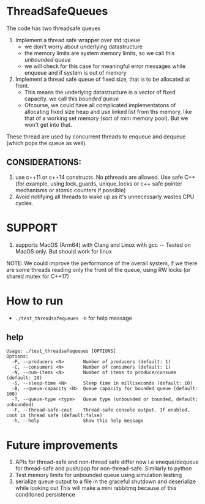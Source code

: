 # ThreadSafeQueues
The code has two threadsafe queues

1. Implement a thread safe wrapper over std::queue
    - we don't worry about underlying datastructure
    - the memory limits are system memory limits, so we call this *unbounded queue*
    - we will check for this case for meaningful error messages while enqueue and if system is out of memory
2. Implement a thread safe queue of fixed size,  that is to be allocated at front.
     - This means the underlying datastructure is a vector of fixed capacity. we call this *bounded queue*
     - Ofcourse, we could have all complicated implementatons of allocating fixed size heap and use linked list from ths memory, like that of a working set memory (sort of mini memory pool). But we won't get into that.

These thread are used by concurrent threads to enqueue and dequeue (which pops the queue as well).

## CONSIDERATIONS:
1) use c++11 or c++14 constructs. No pthreads are allowed. Use safe C++ (for example, using lock_guards, unique_locks or c++ safe pointer mechanisms or atomic counters if possible)
2) Avoid notifying all threads to wake up as it's unnecessarly wastes CPU cycles. 

# SUPPORT
1. supports MacOS (Arm64) with Clang and Linux with gcc
 -- Tested on MacOS only. But should work for linux




NOTE: We could improve the performance of the overall system, if we there are some threads reading only the front of the queue, using RW locks (or shared mutex for C++17)

# How to run
- `./test_threadsafequeues -h` for help message
## help
```shell
Usage: ./test_threadsafequeues [OPTIONS]
Options:
  -P, --producers <N>       Number of producers (default: 1)
  -C, --consumers <N>       Number of consumers (default: 1)
  -N, --num-items <N>       Number of items to produce/consume (default: 10)
  -S, --sleep-time <N>      Sleep time in milliseconds (default: 10)
  -B, --queue-capacity <N>  Queue capacity for bounded queue (default: 100)
  -T, --queue-type <type>   Queue type (unbounded or bounded, default: unbounded)
  -F, --thread-safe-cout    Thread-safe console output. If enabled, cout is thread safe (default:false)
  -h, --help                Show this help message
```



# Future improvements
1. APIs for thread-safe and non-thread safe differ now i.e eneque/dequeue for thread-safe and push/pop for non-thread-safe. Similarly to python
2. Test memory limits for unbounded queue using simulation testiing
3. serialize queue output to a file in the graceful shutdown and deserialize while looking out
   This will make a mini rabbitmq because of this conditoned persistence




